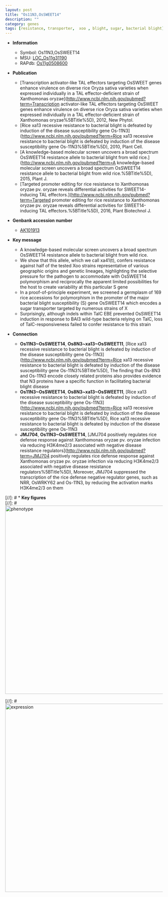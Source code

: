 ```yaml
---
layout: post
title: "Os11N3,OsSWEET14"
description: ""
category: genes
tags: [resistance, transporter,  xoo , blight, sugar, bacterial blight]
---
```


* **Information**  
    + Symbol: Os11N3,OsSWEET14  
    + MSU: [LOC_Os11g31190](http://rice.plantbiology.msu.edu/cgi-bin/ORF_infopage.cgi?orf=LOC_Os11g31190)  
    + RAPdb: [Os11g0508600](http://rapdb.dna.affrc.go.jp/viewer/gbrowse_details/irgsp1?name=Os11g0508600)  

* **Publication**  
    + [Transcription activator-like TAL effectors targeting OsSWEET genes enhance virulence on diverse rice Oryza sativa varieties when expressed individually in a TAL effector-deficient strain of Xanthomonas oryzae](http://www.ncbi.nlm.nih.gov/pubmed?term=Transcription activator-like TAL effectors targeting OsSWEET genes enhance virulence on diverse rice Oryza sativa varieties when expressed individually in a TAL effector-deficient strain of Xanthomonas oryzae%5BTitle%5D), 2012, New Phytol.
    + [Rice xa13 recessive resistance to bacterial blight is defeated by induction of the disease susceptibility gene Os-11N3](http://www.ncbi.nlm.nih.gov/pubmed?term=Rice xa13 recessive resistance to bacterial blight is defeated by induction of the disease susceptibility gene Os-11N3%5BTitle%5D), 2010, Plant Cell.
    + [A knowledge-based molecular screen uncovers a broad spectrum OsSWEET14 resistance allele to bacterial blight from wild rice.](http://www.ncbi.nlm.nih.gov/pubmed?term=A knowledge-based molecular screen uncovers a broad spectrum OsSWEET14 resistance allele to bacterial blight from wild rice.%5BTitle%5D), 2015, Plant J.
    + [Targeted promoter editing for rice resistance to Xanthomonas oryzae pv. oryzae reveals differential activities for SWEET14-inducing TAL effectors.](http://www.ncbi.nlm.nih.gov/pubmed?term=Targeted promoter editing for rice resistance to Xanthomonas oryzae pv. oryzae reveals differential activities for SWEET14-inducing TAL effectors.%5BTitle%5D), 2016, Plant Biotechnol J.

* **Genbank accession number**  
    + [AK101913](http://www.ncbi.nlm.nih.gov/nuccore/AK101913)

* **Key message**  
    + A knowledge-based molecular screen uncovers a broad spectrum OsSWEET14 resistance allele to bacterial blight from wild rice.
    + We show that this allele, which we call xa41(t), confers resistance against half of the tested Xoo strains representative of various geographic origins and genetic lineages, highlighting the selective pressure for the pathogen to accommodate with OsSWEET14 polymorphism and reciprocally the apparent limited possibilities for the host to create variability at this particular S gene
    + In a proof-of-principle experiment, we screened a germplasm of 169 rice accessions for polymorphism in the promoter of the major bacterial blight susceptibility (S) gene OsSWEET14 which encodes a sugar transporter targeted by numerous strains of X
    + Surprisingly, although indels within TalC EBE prevented OsSWEET14 induction in response to BAI3 wild-type bacteria relying on TalC, loss of TalC-responsiveness failed to confer resistance to this strain

* **Connection**  
    + __Os11N3~OsSWEET14__, __Os8N3~xa13~OsSWEET11__, [Rice xa13 recessive resistance to bacterial blight is defeated by induction of the disease susceptibility gene Os-11N3](http://www.ncbi.nlm.nih.gov/pubmed?term=Rice xa13 recessive resistance to bacterial blight is defeated by induction of the disease susceptibility gene Os-11N3%5BTitle%5D), The finding that Os-8N3 and Os-11N3 encode closely related proteins also provides evidence that N3 proteins have a specific function in facilitating bacterial blight disease
    + __Os11N3~OsSWEET14__, __Os8N3~xa13~OsSWEET11__, [Rice xa13 recessive resistance to bacterial blight is defeated by induction of the disease susceptibility gene Os-11N3](http://www.ncbi.nlm.nih.gov/pubmed?term=Rice xa13 recessive resistance to bacterial blight is defeated by induction of the disease susceptibility gene Os-11N3%5BTitle%5D), Rice xa13 recessive resistance to bacterial blight is defeated by induction of the disease susceptibility gene Os-11N3
    + __JMJ704__, __Os11N3~OsSWEET14__, [JMJ704 positively regulates rice defense response against Xanthomonas oryzae pv.  oryzae infection via reducing H3K4me2/3 associated with negative disease resistance regulators](http://www.ncbi.nlm.nih.gov/pubmed?term=JMJ704 positively regulates rice defense response against Xanthomonas oryzae pv.  oryzae infection via reducing H3K4me2/3 associated with negative disease resistance regulators%5BTitle%5D), Moreover, JMJ704 suppressed the transcription of the rice defense negative regulator genes, such as NRR, OsWRKY62 and Os-11N3, by reducing the activation marks H3K4me2/3 on them

[//]: # * **Key figures**  
[//]: # <img src="http://funRiceGenes.github.io/images/Os11N3.pheno.png" alt="phenotype"  style="width: 600px;"/>

[//]: # <img src="http://funRiceGenes.github.io/images/Os11N3.exp.png" alt="expression"  style="width: 600px;"/>


